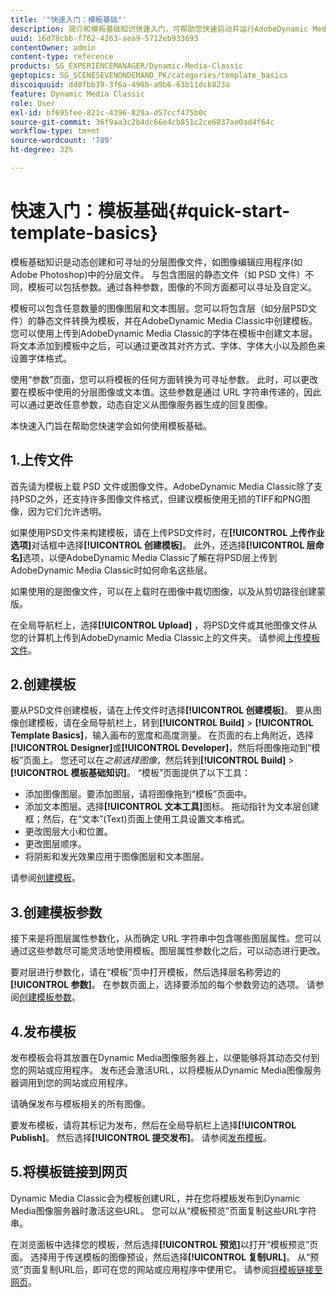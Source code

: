 ```yaml
---
title: '"快速入门：模板基础"'
description: 简介和模板基础知识快速入门，可帮助您快速启动并运行AdobeDynamic Media Classic。
uuid: 16d78cbb-f762-4263-aea9-5712eb933693
contentOwner: admin
content-type: reference
products: SG_EXPERIENCEMANAGER/Dynamic-Media-Classic
geptopics: SG_SCENESEVENONDEMAND_PK/categories/template_basics
discoiquuid: dd0fbb39-3f6a-496b-a9b6-63b11dcb823a
feature: Dynamic Media Classic
role: User
exl-id: bf695fee-821c-4396-829a-d57ccf475b0c
source-git-commit: 36f9aa3c2b4dc66e4cb851c2ce6837ae0ad4f64c
workflow-type: tm+mt
source-wordcount: '789'
ht-degree: 32%

---
```


# 快速入门：模板基础{#quick-start-template-basics}

模板基础知识是动态创建和可寻址的分层图像文件，如图像编辑应用程序(如Adobe Photoshop)中的分层文件。 与包含图层的静态文件（如 PSD 文件）不同，模板可以包括参数。通过各种参数，图像的不同方面都可以寻址及自定义。

模板可以包含任意数量的图像图层和文本图层。您可以将包含层（如分层PSD文件）的静态文件转换为模板，并在AdobeDynamic Media Classic中创建模板。 您可以使用上传到AdobeDynamic Media Classic的字体在模板中创建文本层。 将文本添加到模板中之后，可以通过更改其对齐方式、字体、字体大小以及颜色来设置字体格式。

使用“参数”页面，您可以将模板的任何方面转换为可寻址参数。 此时，可以更改要在模板中使用的分层图像或文本值。这些参数是通过 URL 字符串传递的，因此可以通过更改任意参数，动态自定义从图像服务器生成的回复图像。

本快速入门旨在帮助您快速学会如何使用模板基础。

## 1.上传文件

首先请为模板上载 PSD 文件或图像文件。AdobeDynamic Media Classic除了支持PSD之外，还支持许多图像文件格式，但建议模板使用无损的TIFF和PNG图像，因为它们允许透明。

如果使用PSD文件来构建模板，请在上传PSD文件时，在&#x200B;**[!UICONTROL 上传作业选项]**&#x200B;对话框中选择&#x200B;**[!UICONTROL 创建模板]**。 此外，还选择&#x200B;**[!UICONTROL 层命名]**&#x200B;选项，以便AdobeDynamic Media Classic了解在将PSD层上传到AdobeDynamic Media Classic时如何命名这些层。

如果使用的是图像文件，可以在上载时在图像中裁切图像，以及从剪切路径创建蒙版。

在全局导航栏上，选择&#x200B;**[!UICONTROL Upload]** ，将PSD文件或其他图像文件从您的计算机上传到AdobeDynamic Media Classic上的文件夹。 请参阅[上传模板文件](uploading-template-files.md#uploading_template_files)。

## 2.创建模板

要从PSD文件创建模板，请在上传文件时选择&#x200B;**[!UICONTROL 创建模板]**。 要从图像创建模板，请在全局导航栏上，转到&#x200B;**[!UICONTROL Build]** > **[!UICONTROL Template Basics]**，输入画布的宽度和高度测量。 在页面的右上角附近，选择&#x200B;**[!UICONTROL Designer]**&#x200B;或&#x200B;**[!UICONTROL Developer]**，然后将图像拖动到“模板”页面上。 您还可以在&#x200B;*之前选择图像*，然后转到&#x200B;**[!UICONTROL Build]** > **[!UICONTROL 模板基础知识]**。 “模板”页面提供了以下工具：

* 添加图像图层。要添加图层，请将图像拖到“模板”页面中。
* 添加文本图层。选择&#x200B;**[!UICONTROL 文本工具]**&#x200B;图标。 拖动指针为文本层创建框；然后，在“文本”(Text)页面上使用工具设置文本格式。
* 更改图层大小和位置。
* 更改图层顺序。
* 将阴影和发光效果应用于图像图层和文本图层。

请参阅[创建模板](creating-template.md#creating_a_template)。

## 3.创建模板参数

接下来是将图层属性参数化，从而确定 URL 字符串中包含哪些图层属性。您可以通过这些参数尽可能灵活地使用模板。图层属性参数化之后，可以动态进行更改。

要对层进行参数化，请在“模板”页中打开模板，然后选择层名称旁边的&#x200B;**[!UICONTROL 参数]**。 在参数页面上，选择要添加的每个参数旁边的选项。 请参阅[创建模板参数](creating-template-parameters.md#creating_template_parameters)。

## 4.发布模板

发布模板会将其放置在Dynamic Media图像服务器上，以便能够将其动态交付到您的网站或应用程序。 发布还会激活URL，以将模板从Dynamic Media图像服务器调用到您的网站或应用程序。

请确保发布与模板相关的所有图像。

要发布模板，请将其标记为发布，然后在全局导航栏上选择&#x200B;**[!UICONTROL Publish]**。 然后选择&#x200B;**[!UICONTROL 提交发布]**。 请参阅[发布模板](publishing-templates.md#publishing_templates)。

## 5.将模板链接到网页

Dynamic Media Classic会为模板创建URL，并在您将模板发布到Dynamic Media图像服务器时激活这些URL。 您可以从“模板预览”页面复制这些URL字符串。

在浏览面板中选择您的模板，然后选择&#x200B;**[!UICONTROL 预览]**&#x200B;以打开“模板预览”页面。 选择用于传送模板的图像预设，然后选择&#x200B;**[!UICONTROL 复制URL]**。 从“预览”页面复制URL后，即可在您的网站或应用程序中使用它。 请参阅[将模板链接至网页](linking-template-web-page.md#linking_a_template_to_a_web_page)。
